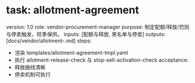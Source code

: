 # task: allotment-agreement

version: 1.0
role: vendor-procurement-manager
purpose: 制定配额/释放/罚则与停卖触发，旺季保供。
inputs: [配额与释放, 黑名单与停卖]
outputs: [docs/vendor/allotment-<vendor>.md]
steps:

- 渲染 templates/allotment-agreement-tmpl.yaml
- 执行 allotment-release-check 与 stop-sell-activation-check
  acceptance:
- 释放曲线清晰
- 停卖机制可执行
